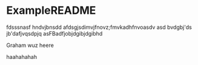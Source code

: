 # ExampleREADME

fdsssnasf
hndvjbnsdd
afdsgjsdimvjfnovz;fmvkadhfnvoasdv
asd
bvdgbj'ds
jb'dafjvqsdpjq
asFBadfjobjdgibjdgibhd

Graham wuz heere


















































































































































































































































































































































































































































































haahahahah
